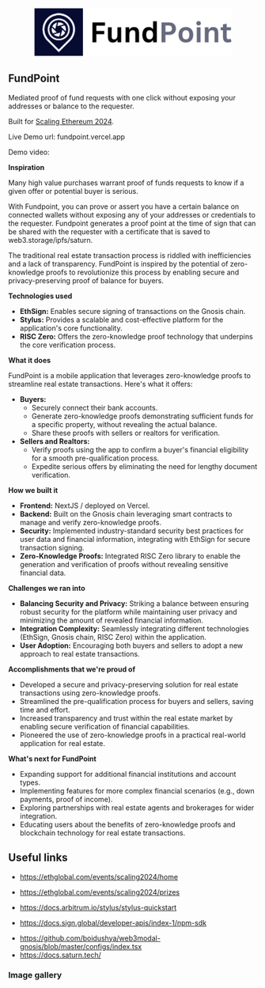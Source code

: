 <p align='center'>
    <img src='./public/logo.png' width=400 />
</p>

## FundPoint

Mediated proof of fund requests with one click without exposing your addresses or balance to the requester.

Built for <a href="https://ethglobal.com/events/scaling2024">Scaling Ethereum 2024</a>.

Live Demo url: fundpoint.vercel.app

Demo video:

**Inspiration**

Many high value purchases warrant proof of funds requests to know if a given offer or potential buyer is serious.

With Fundpoint, you can prove or assert you have a certain balance on connected wallets without exposing any of your addresses or credentials to the requester. Fundpoint generates a proof point at the time of sign that can be shared with the requester with a certificate that is saved to web3.storage/ipfs/saturn.

The traditional real estate transaction process is riddled with inefficiencies and a lack of transparency. FundPoint is inspired by the potential of zero-knowledge proofs to revolutionize this process by enabling secure and privacy-preserving proof of balance for buyers.

**Technologies used**

* **EthSign:** Enables secure signing of transactions on the Gnosis chain.
* **Stylus:** Provides a scalable and cost-effective platform for the application's core functionality.
* **RISC Zero:** Offers the zero-knowledge proof technology that underpins the core verification process.

**What it does**

FundPoint is a mobile application that leverages zero-knowledge proofs to streamline real estate transactions. Here's what it offers:

* **Buyers:**
    * Securely connect their bank accounts.
    * Generate zero-knowledge proofs demonstrating sufficient funds for a specific property, without revealing the actual balance.
    * Share these proofs with sellers or realtors for verification.
* **Sellers and Realtors:**
    * Verify proofs using the app to confirm a buyer's financial eligibility for a smooth pre-qualification process.
    * Expedite serious offers by eliminating the need for lengthy document verification.

**How we built it**

* **Frontend:** NextJS / deployed on Vercel.
* **Backend:** Built on the Gnosis chain leveraging smart contracts to manage and verify zero-knowledge proofs.
* **Security:** Implemented industry-standard security best practices for user data and financial information, integrating with EthSign for secure transaction signing.
* **Zero-Knowledge Proofs:** Integrated RISC Zero library to enable the generation and verification of proofs without revealing sensitive financial data.

**Challenges we ran into**

* **Balancing Security and Privacy:** Striking a balance between ensuring robust security for the platform while maintaining user privacy and minimizing the amount of revealed financial information.
* **Integration Complexity:** Seamlessly integrating different technologies (EthSign, Gnosis chain, RISC Zero) within the application.
* **User Adoption:** Encouraging both buyers and sellers to adopt a new approach to real estate transactions.

**Accomplishments that we're proud of**

* Developed a secure and privacy-preserving solution for real estate transactions using zero-knowledge proofs.
* Streamlined the pre-qualification process for buyers and sellers, saving time and effort.
* Increased transparency and trust within the real estate market by enabling secure verification of financial capabilities.
* Pioneered the use of zero-knowledge proofs in a practical real-world application for real estate.

**What's next for FundPoint**

* Expanding support for additional financial institutions and account types.
* Implementing features for more complex financial scenarios (e.g., down payments, proof of income).
* Exploring partnerships with real estate agents and brokerages for wider integration.
* Educating users about the benefits of zero-knowledge proofs and blockchain technology for real estate transactions.

## Useful links
* https://ethglobal.com/events/scaling2024/home
* https://ethglobal.com/events/scaling2024/prizes

* https://docs.arbitrum.io/stylus/stylus-quickstart
* https://docs.sign.global/developer-apis/index-1/npm-sdk
<!-- https://www.youtube.com/watch?v=X2SIfaUWPI0&t=124s -->

* https://github.com/boidushya/web3modal-gnosis/blob/master/configs/index.tsx
* https://docs.saturn.tech/

### Image gallery
